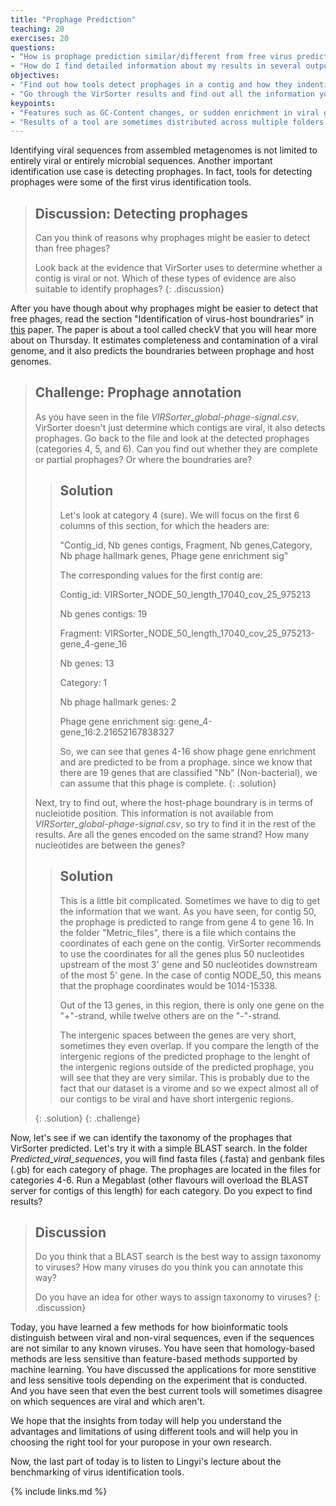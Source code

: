 ```yaml
---
title: "Prophage Prediction"
teaching: 20
exercises: 20
questions:
- "How is prophage prediction similar/different from free virus prediction?"
- "How do I find detailed information about my results in several output folders?" 
objectives:
- "Find out how tools detect prophages in a contig and how they indentify the phage-host boundraries."
- "Go through the VirSorter results and find out all the information you can get about a single prophage."
keypoints:
- "Features such as GC-Content changes, or sudden enrichment in viral genes indicate the presence of a prophage in a contig/genome."
- "Results of a tool are sometimes distributed across multiple folders. Make sure to check all output files so that you can get the max out of your experiment."
---
```


Identifying viral sequences from assembled metagenomes is not limited to entirely viral or entirely microbial sequences. Another important identification use case is detecting prophages. In fact, tools for detecting prophages were some of the first virus identification tools.

>## Discussion: Detecting prophages
> Can you think of reasons why prophages might be easier to detect than free phages?
>
> Look back at the evidence that VirSorter uses to determine whether a contig is viral or not. Which of these types of evidence are also suitable to identify prophages?
{: .discussion}

After you have though about why prophages might be easier to detect that free phages, read the section "Identification of virus-host boundraries" in [this](https://www.nature.com/articles/s41587-020-00774-7) paper. The paper is about a tool called checkV that you will hear more about on Thursday. It estimates completeness and contamination of a viral genome, and it also predicts the boundraries between prophage and host genomes.




>## Challenge: Prophage annotation
>As you have seen in the file *VIRSorter_global-phage-signal.csv*, VirSorter doesn't just determine which contigs are viral, it also detects prophages. Go back to the file and look at the detected prophages (categories 4, 5, and 6). Can you find out whether they are complete or partial prophages? Or where the boundraries are?
>
> > ## Solution
> > 
> > Let's look at category 4 (sure). We will focus on the first 6 columns of this section, for which the headers are:
> >
> > "Contig_id, Nb genes contigs,   Fragment,   Nb genes,Category, Nb phage hallmark genes, Phage gene enrichment sig"
> > 
> > The corresponding values for the first contig are:
> >
> > Contig_id: VIRSorter_NODE_50_length_17040_cov_25_975213
> >
> > Nb genes contigs: 19
> >
> > Fragment: VIRSorter_NODE_50_length_17040_cov_25_975213-gene_4-gene_16
> >
> > Nb genes: 13
> >
> > Category: 1
> >
> > Nb phage hallmark genes: 2
> >
> > Phage gene enrichment sig: gene_4-gene_16:2.21652167838327
> >
> > So, we can see that genes 4-16 show phage gene enrichment and are predicted to be from a prophage. since we know that there are 19 genes that are classified "Nb" (Non-bacterial), we can assume that this phage is complete.
> {: .solution}
>
> Next, try to find out, where the host-phage boundrary is in terms of nucleiotide position. This information is not available from *VIRSorter_global-phage-signal.csv*, so try to find it in the rest of the results. Are all the genes encoded on the same strand? How many nucleotides are between the genes?
>
> > ## Solution
> >
> > This is a little bit complicated. Sometimes we have to dig to get the information that we want. As you have seen, for contig 50, the prophage is predicted to range from gene 4 to gene 16. In the folder "Metric_files", there is a file which contains the coordinates of each gene on the contig. VirSorter recommends to use the coordinates for all the genes plus 50 nucleotides upstream of the most 3' gene and 50 nucleotides downstream of the most 5' gene. In the case of contig NODE_50, this means that the prophage coordinates would be 1014-15338.
> >
> > Out of the 13 genes, in this region, there is only one gene on the "+"-strand, while twelve others are on the "-"-strand.
> >
> > The intergenic spaces between the genes are very short, sometimes they even overlap. If you compare the length of the intergenic regions of the predicted prophage to the lenght of the intergenic regions outside of the predicted prophage, you will see that they are very similar. This is probably due to the fact that our dataset is a virome and so we expect almost all of our contigs to be viral and have short intergenic regions.
> >
> {: .solution}
{: .challenge}

Now, let's see if we can identify the taxonomy of the prophages that VirSorter predicted. Let's try it with a simple BLAST search. In the folder *Predicted_viral_sequences*, you will find fasta files (.fasta) and genbank files (.gb) for each category of phage. The prophages are located in the files for categories 4-6. Run a Megablast (other flavours will overload the BLAST server for contigs of this length) for each category. Do you expect to find results?


> ## Discussion
> Do you think that a BLAST search is the best way to assign taxonomy to viruses? How many viruses do you think you can annotate this way?
>
> Do you have an idea for other ways to assign taxonomy to viruses?
{: .discussion}  

Today, you have learned a few methods for how bioinformatic tools distinguish between viral and non-viral sequences, even if the sequences are not similar to any known viruses. You have seen that homology-based methods are less sensitive than feature-based methods supported by machine learning. You have discussed the applications for more senstitive and less sensitive tools depending on the experiment that is conducted. And you have seen that even the best current tools will sometimes disagree on which sequences are viral and which aren't.

We hope that the insights from today will help you understand the advantages and limitations of using different tools and will help you in choosing the right tool for your puropose in your own research.

Now, the last part of today is to listen to Lingyi's lecture about the benchmarking of virus identification tools.

{% include links.md %}
